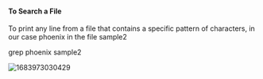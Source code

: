 
#### To Search a File
To print any line from a file that contains a specific pattern of characters, in our case phoenix in the file sample2

grep phoenix sample2

![1683973030429](https://github.com/LaxminarayanJena/Linux/assets/24494133/76d88505-b542-41e4-8ba7-0ca39672e6bd)

